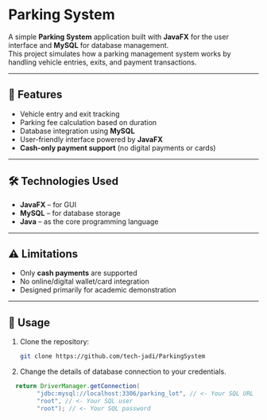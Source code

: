 # Parking System

A simple **Parking System** application built with **JavaFX** for the user interface and **MySQL** for database management.  
This project simulates how a parking management system works by handling vehicle entries, exits, and payment transactions.

---

## 🚗 Features

- Vehicle entry and exit tracking
- Parking fee calculation based on duration
- Database integration using **MySQL**
- User-friendly interface powered by **JavaFX**
- **Cash-only payment support** (no digital payments or cards)

---

## 🛠️ Technologies Used

- **JavaFX** – for GUI
- **MySQL** – for database storage
- **Java** – as the core programming language

---

## ⚠️ Limitations

- Only **cash payments** are supported
- No online/digital wallet/card integration
- Designed primarily for academic demonstration

---

## 📘 Usage

1. Clone the repository:

   ```bash
   git clone https://github.com/tech-jadi/ParkingSystem
   ```

2. Change the details of database connection to your credentials.

```java
  return DriverManager.getConnection(
        "jdbc:mysql://localhost:3306/parking_lot", // <- Your SQL URL
        "root", // <- Your SQL user
        "root"); // <- Your SQL password
```
